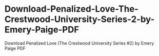 # Download-Penalized-Love-The-Crestwood-University-Series-2-by-Emery-Paige-PDF
Download Penalized Love (The Crestwood University Series #2) by Emery Paige PDF
